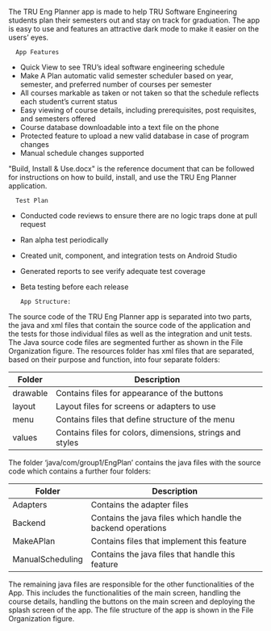 The TRU Eng Planner app is made to help TRU Software Engineering students plan their semesters out and stay on track for graduation. The app is easy to use and features an attractive dark mode to make it easier on the users’ eyes.

      App Features
- Quick View to see TRU’s ideal software engineering schedule
- Make A Plan automatic valid semester scheduler based on year, semester, and preferred number of courses per semester
- All courses markable as taken or not taken so that the schedule reflects each student’s current status
- Easy viewing of course details, including prerequisites, post requisites, and semesters offered
- Course database downloadable into a text file on the phone
- Protected feature to upload a new valid database in case of program changes
- Manual schedule changes supported

"Build, Install & Use.docx" is the reference document that can be followed for instructions on how to build, install, and use the TRU Eng Planner application.

      Test Plan
- Conducted code reviews to ensure there are no logic traps done at pull request
- Ran alpha test periodically
- Created unit, component, and integration tests on Android Studio
- Generated reports to see verify adequate test coverage
- Beta testing before each release


      App Structure:

The source code of the TRU Eng Planner app is separated into two parts, the java and xml files that contain the source code of the application and the tests for those individual files as well as the integration and unit tests. The Java source code files are segmented further as shown in the File Organization figure.  The resources folder has xml files that are separated, based on their purpose and function, into four separate folders:

| Folder | Description |
| --- | --- |
| drawable | Contains files for appearance of the buttons  |
| layout | Layout files for screens or adapters to use |
|  menu   |  Contains files that define structure of the menu   |
|  values   |  Contains files for colors, dimensions, strings and styles   |

The folder ‘java/com/group1/EngPlan’ contains the java files with the source code which contains a further four folders:

| Folder | Description |
| --- | --- |
| Adapters | Contains the adapter files  |
| Backend | Contains the java files which handle the backend operations |
|  MakeAPlan   |  Contains files that implement this feature   |
|  ManualScheduling    |  Contains the java files that handle this feature   |

The remaining java files are responsible for the other functionalities of the App. This  includes the functionalities of the main screen, handling the course details, handling the buttons on the main screen and deploying the splash screen of the app.  The file structure of the app is shown in the File Organization figure.
